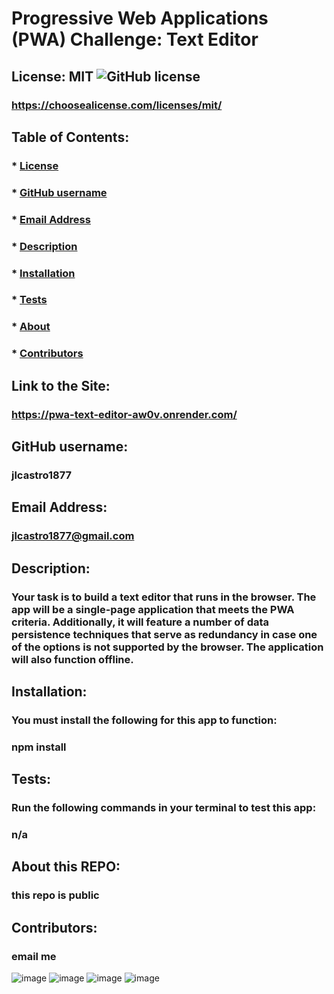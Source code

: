 # Progressive Web Applications (PWA) Challenge: Text Editor

  ## License: MIT  ![GitHub license](https://img.shields.io/github/license/Naereen/StrapDown.js.svg)
  ### https://choosealicense.com/licenses/mit/
 
  ## Table of Contents:
  ###  * [License](#askeMeGH)
  ###  * [GitHub username](#askeMeGH)
  ###  * [Email Address](#email)
  ###  * [Description](#description)
  ###  * [Installation](#Installation)
  ###  * [Tests](#tests)
  ###  * [About](#UserInstruction)
  ###  * [Contributors](#Ucontributions)

  ## Link to the Site:
  ### https://pwa-text-editor-aw0v.onrender.com/
  
  ## GitHub username:
  ### jlcastro1877
  
  ## Email Address:
  ### jlcastro1877@gmail.com

  ## Description:
  ### Your task is to build a text editor that runs in the browser. The app will be a single-page application that meets the PWA criteria. Additionally, it will feature a number of data persistence techniques that serve as redundancy in case one of the options is not supported by the browser. The application will also function offline.

  ## Installation:
  ### You must install the following for this app to function:
  ### npm install

  ## Tests:
  ### Run the following commands in your terminal to test this app:
  ### n/a

  ## About this REPO:
  ### this repo is public

  ## Contributors:
  ### email me

![image](https://github.com/user-attachments/assets/98e47af4-5c9a-4876-9522-b5c6ab5eb2e1)
![image](https://github.com/user-attachments/assets/f8030328-8a29-4edc-9aa7-dacf0437e31e)
![image](https://github.com/user-attachments/assets/15b38166-4361-4210-be54-605a5c912842)
![image](https://github.com/user-attachments/assets/27e68cc2-92f2-4194-afaa-457c59bebabd)


